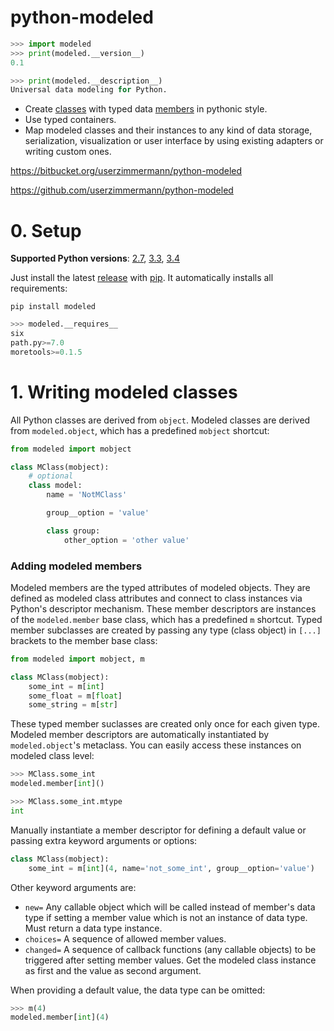 
# python-modeled


```python
>>> import modeled
>>> print(modeled.__version__) 
0.1
```


```python
>>> print(modeled.__description__)
Universal data modeling for Python.
```


* Create [classes](#1.-Writing-modeled-classes)
  with typed data [members](#Adding-modeled-members) in pythonic style.
* Use typed containers.
* Map modeled classes and their instances
  to any kind of data storage, serialization, visualization or user interface
  by using existing adapters or writing custom ones.



<https://bitbucket.org/userzimmermann/python-modeled>

<https://github.com/userzimmermann/python-modeled>


# 0. Setup


__Supported Python versions__:
[2.7](http://docs.python.org/2.7),
[3.3](http://docs.python.org/3.3),
[3.4](http://docs.python.org/3.4)

Just install the latest [release](https://pypi.python.org/pypi/modeled)
with [pip](http://www.pip-installer.org).
It automatically installs all requirements:

    pip install modeled



```python
>>> modeled.__requires__
six
path.py>=7.0
moretools>=0.1.5
```



# 1. Writing modeled classes


All Python classes are derived from `object`.
Modeled classes are derived from `modeled.object`,
which has a predefined `mobject` shortcut:



```python
from modeled import mobject
```



```python
class MClass(mobject):
    # optional
    class model:
        name = 'NotMClass'

        group__option = 'value'

        class group:
            other_option = 'other value'
```


### Adding modeled members


Modeled members are the typed attributes of modeled objects.
They are defined as modeled class attributes
and connect to class instances via Python's descriptor mechanism.
These member descriptors are instances of the `modeled.member` base class,
which has a predefined `m` shortcut.
Typed member subclasses are created by passing any type (class object)
in `[...]` brackets to the member base class:



```python
from modeled import mobject, m
```



```python
class MClass(mobject):
    some_int = m[int]
    some_float = m[float]
    some_string = m[str]
```



These typed member suclasses are created only once for each given type.
Modeled member descriptors are automatically instantiated
by `modeled.object`'s metaclass.
You can easily access these instances on modeled class level:



```python
>>> MClass.some_int
modeled.member[int]()
```




```python
>>> MClass.some_int.mtype
int
```




Manually instantiate a member descriptor for defining a default value
or passing extra keyword arguments or options:



```python
class MClass(mobject):
    some_int = m[int](4, name='not_some_int', group__option='value')
```



Other keyword arguments are:

* `new=` Any callable object which will be called instead of member's data type
  if setting a member value which is not an instance of data type.
  Must return a data type instance.
* `choices=` A sequence of allowed member values.
* `changed=` A sequence of callback functions (any callable objects)
  to be triggered after setting member values.
  Get the modeled class instance as first and the value as second argument.



When providing a default value, the data type can be omitted:



```python
>>> m(4)
modeled.member[int](4)
```


